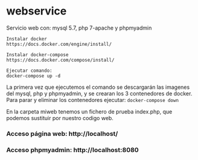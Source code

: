 # webservice
Servicio web con: mysql 5.7, php 7-apache y phpmyadmin

```
Instalar docker
https://docs.docker.com/engine/install/

Instalar docker-compose
https://docs.docker.com/compose/install/

Ejecutar comando:
docker-compose up -d
```
La primera vez que ejecutemos el comando se descargarán las imagenes del mysql, php y phpmyadmin, y se crearan los 3 contenedores de docker. 
Para parar y eliminar los contenedores ejecutar: ```docker-compose down```

En la carpeta miweb tenemos un fichero de prueba index.php, que podemos sustituir por nuestro codigo web.

### Acceso página web: http://localhost/ 

### Acceso phpmyadmin: http://localhost:8080



